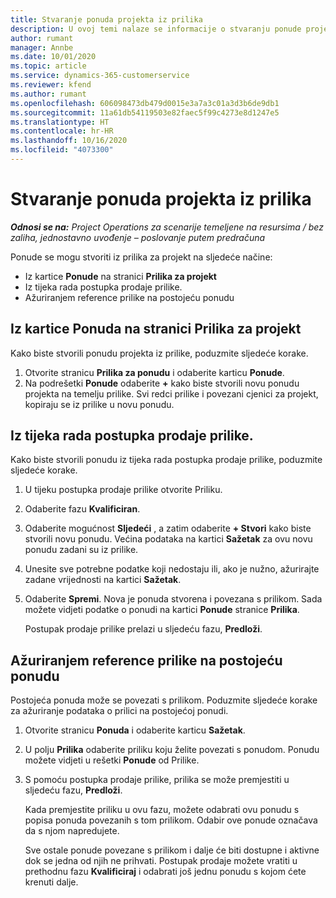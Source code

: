 ```yaml
---
title: Stvaranje ponuda projekta iz prilika
description: U ovoj temi nalaze se informacije o stvaranju ponude projekta iz prilike.
author: rumant
manager: Annbe
ms.date: 10/01/2020
ms.topic: article
ms.service: dynamics-365-customerservice
ms.reviewer: kfend
ms.author: rumant
ms.openlocfilehash: 606098473db479d0015e3a7a3c01a3d3b6de9db1
ms.sourcegitcommit: 11a61db54119503e82faec5f99c4273e8d1247e5
ms.translationtype: HT
ms.contentlocale: hr-HR
ms.lasthandoff: 10/16/2020
ms.locfileid: "4073300"
---
```

# <a name="create-project-quotes-from-opportunities"></a>Stvaranje ponuda projekta iz prilika

_**Odnosi se na:** Project Operations za scenarije temeljene na resursima / bez zaliha, jednostavno uvođenje – poslovanje putem predračuna_

Ponude se mogu stvoriti iz prilika za projekt na sljedeće načine:

- Iz kartice **Ponude** na stranici **Prilika za projekt**
- Iz tijeka rada postupka prodaje prilike.
- Ažuriranjem reference prilike na postojeću ponudu

## <a name="from-the-quotes-tab-of-the-project-opportunity-page"></a>Iz kartice Ponuda na stranici Prilika za projekt

Kako biste stvorili ponudu projekta iz prilike, poduzmite sljedeće korake.

1. Otvorite stranicu **Prilika za ponudu** i odaberite karticu **Ponude**. 
2. Na podrešetki **Ponude** odaberite **+** kako biste stvorili novu ponudu projekta na temelju prilike. Svi redci prilike i povezani cjenici za projekt, kopiraju se iz prilike u novu ponudu.

## <a name="from-the-opportunity-sales-process-flow"></a>Iz tijeka rada postupka prodaje prilike.

Kako biste stvorili ponudu iz tijeka rada postupka prodaje prilike, poduzmite sljedeće korake.

1. U tijeku postupka prodaje prilike otvorite Priliku.
2. Odaberite fazu **Kvalificiran**. 
3. Odaberite mogućnost **Sljedeći** , a zatim odaberite **+ Stvori** kako biste stvorili novu ponudu. Većina podataka na kartici **Sažetak** za ovu novu ponudu zadani su iz prilike. 
4. Unesite sve potrebne podatke koji nedostaju ili, ako je nužno, ažurirajte zadane vrijednosti na kartici **Sažetak**.
5. Odaberite **Spremi**. Nova je ponuda stvorena i povezana s prilikom. Sada možete vidjeti podatke o ponudi na kartici **Ponude** stranice **Prilika**. 

   Postupak prodaje prilike prelazi u sljedeću fazu, **Predloži**.


## <a name="by-updating-the-opportunity-reference-on-an-existing-quote"></a>Ažuriranjem reference prilike na postojeću ponudu

Postojeća ponuda može se povezati s prilikom. Poduzmite sljedeće korake za ažuriranje podataka o prilici na postojećoj ponudi.

1. Otvorite stranicu **Ponuda** i odaberite karticu **Sažetak**.
2. U polju **Prilika** odaberite priliku koju želite povezati s ponudom. Ponudu možete vidjeti u rešetki **Ponude** od Prilike. 
3. S pomoću postupka prodaje prilike, prilika se može premjestiti u sljedeću fazu, **Predloži**. 

   Kada premjestite priliku u ovu fazu, možete odabrati ovu ponudu s popisa ponuda povezanih s tom prilikom. Odabir ove ponude označava da s njom napredujete.

   Sve ostale ponude povezane s prilikom i dalje će biti dostupne i aktivne dok se jedna od njih ne prihvati. Postupak prodaje možete vratiti u prethodnu fazu **Kvalificiraj** i odabrati još jednu ponudu s kojom ćete krenuti dalje.
